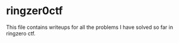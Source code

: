 # ringzer0ctf

This file contains writeups for all the problems I have solved so far in ringzero ctf.
